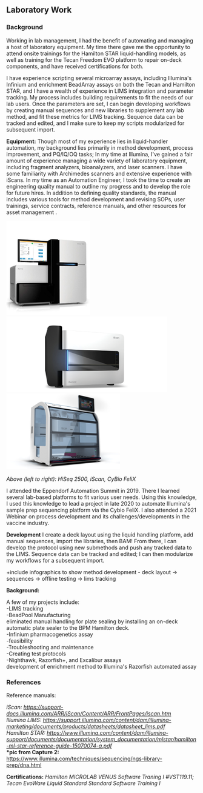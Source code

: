 ## Laboratory Work

### Background

Working in lab management, I had the benefit of automating and managing a host of laboratory equipment. My time there gave me the opportunity to attend onsite trainings for the Hamilton STAR liquid-handling models, as well as training for the Tecan Freedom EVO platform to repair on-deck components, and have received certifications for both. 

I have experience scripting several microarray assays, including Illumina's Infinium and enrichment BeadArray assays on both the Tecan and Hamilton STAR, and I have a wealth of experience in LIMS integration and parameter tracking. My process includes building requirements to fit the needs of our lab users. Once the parameters are set, I can begin developing workflows by creating manual sequences and new libraries to supplement any lab method, and fit these metrics for LIMS tracking. Sequence data can be tracked and edited, and I make sure to keep my scripts modularized for subsequent import.

**Equipment:** Though most of my experience lies in liquid-handler automation, my background lies primarily in method development, process improvement, and PQ/IQ/OQ tasks; In my time at Illumina, I've gained a fair amount of experience managing a wide variety of laboratory equipment, including fragment analyzers, bioanalyzers, and laser scanners. I have some familiarity with Archimedes scanners and extensive experience with iScans. In my time as an Automation Engineer, I took the time to create an engineering quality manual to outline my progress and to develop the role for future hires. In addition to defining quality standards, the manual includes various tools for method development and revising SOPs, user trainings, service contracts, reference manuals, and other resources for asset management .

<span>
  <img src="./images/hiseq_2500.png" style="height:250px; width:220px">
  <img src="./images/iscan.png" style="height:200px; width:425px">
  <img src="./images/cybio.png" style="height:200px; width:300px">
</span>

<i> Above (left to right): HiSeq 2500, iScan, CyBio FeliX </i>

I attended the Eppendorf Automation Summit in 2019. There I learned several lab-based platforms to fit various user needs. Using this knowledge, I used this knowledge to lead a project in late 2020 to automate Illumina's sample prep sequencing platform via the Cybio FeliX. I also attended a 2021 Webinar on process development and its challenges/developments in the vaccine industry.


**Development**
I create a deck layout using the liquid handling platform, add manual sequences, import the libraries, then BAM! From there, I can develop the protocol using new submethods and push any tracked data to the LIMS. Sequence data can be tracked and edited; I can then modularize my workflows for a subsequent import.

 +include infographics to show method development - deck layout -> sequences -> offline testing -> lims tracking




**Background:**



A few of my projects include:</br>
-LIMS tracking</br>
-BeadPool Manufacturing</br>
eliminated manual handling for plate sealing by installing an on-deck automatic plate sealer to the BPM Hamilton deck.</br>
-Infinium pharmacogenetics assay</br>
  -feasibility</br>
-Troubleshooting and maintenance</br>
-Creating test protocols</br>
-Nighthawk, Razorfish+, and Excalibur assays</br>
development of enrichment method to Illumina's Razorfish automated assay


### References
Reference manuals:<br>

<i>iScan:</i> <i>https://support-docs.illumina.com/ARR/iScan/Content/ARR/FrontPages/iscan.htm</i><br>
<i>Illumina LIMS:</i>  <i>https://support.illumina.com/content/dam/illumina-marketing/documents/products/datasheets/datasheet_lims.pdf</i><br>
<i>Hamilton STAR:</i>  <i>https://www.illumina.com/content/dam/illumina-support/documents/documentation/system_documentation/mlstar/hamilton-ml-star-reference-guide-15070074-a.pdf</i><br>
<b>*pic from Capture 2:</b></i> https://www.illumina.com/techniques/sequencing/ngs-library-prep/dna.html

**Certifications:** <i>Hamilton MICROLAB VENUS Software Traning I #VST119.11; Tecan EvoWare Liquid Standard Standard Software Training I</i>

